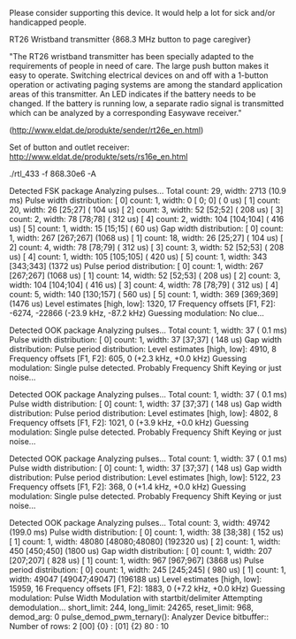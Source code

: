 Please consider supporting this device. It would help a lot for sick and/or handicapped people. 

RT26 Wristband transmitter {868.3 MHz button to page caregiver}

"The RT26 wristband transmitter has been specially adapted to the requirements of people in need of care. The large push button makes it easy to operate.
Switching electrical devices on and off with a 1-button operation or activating paging systems are among the standard application areas of this transmitter.
An LED indicates if the battery needs to be changed. If the battery is running low, a separate radio signal is transmitted which can be analyzed by a corresponding Easywave receiver."

(http://www.eldat.de/produkte/sender/rt26e_en.html)

Set of button and outlet receiver: http://www.eldat.de/produkte/sets/rs16e_en.html

./rtl_433 -f 868.30e6 -A
 
Detected FSK package
Analyzing pulses...
Total count:   29,  width:  2713                (10.9 ms)
Pulse width distribution:
 [ 0] count:    1,  width:     0 [ 0; 0]        (   0 us)
 [ 1] count:   20,  width:    26 [25;27]        ( 104 us)
 [ 2] count:    3,  width:    52 [52;52]        ( 208 us)
 [ 3] count:    2,  width:    78 [78;78]        ( 312 us)
 [ 4] count:    2,  width:   104 [104;104]      ( 416 us)
 [ 5] count:    1,  width:    15 [15;15]        (  60 us)
Gap width distribution:
 [ 0] count:    1,  width:   267 [267;267]      (1068 us)
 [ 1] count:   18,  width:    26 [25;27]        ( 104 us)
 [ 2] count:    4,  width:    78 [78;79]        ( 312 us)
 [ 3] count:    3,  width:    52 [52;53]        ( 208 us)
 [ 4] count:    1,  width:   105 [105;105]      ( 420 us)
 [ 5] count:    1,  width:   343 [343;343]      (1372 us)
Pulse period distribution:
 [ 0] count:    1,  width:   267 [267;267]      (1068 us)
 [ 1] count:   14,  width:    52 [52;53]        ( 208 us)
 [ 2] count:    3,  width:   104 [104;104]      ( 416 us)
 [ 3] count:    4,  width:    78 [78;79]        ( 312 us)
 [ 4] count:    5,  width:   140 [130;157]      ( 560 us)
 [ 5] count:    1,  width:   369 [369;369]      (1476 us)
Level estimates [high, low]:   1320,     17
Frequency offsets [F1, F2]:   -6274, -22866     (-23.9 kHz, -87.2 kHz)
Guessing modulation: No clue...

Detected OOK package
Analyzing pulses...
Total count:    1,  width:    37                ( 0.1 ms)
Pulse width distribution:
 [ 0] count:    1,  width:    37 [37;37]        ( 148 us)
Gap width distribution:
Pulse period distribution:
Level estimates [high, low]:   4910,      8
Frequency offsets [F1, F2]:     605,      0     (+2.3 kHz, +0.0 kHz)
Guessing modulation: Single pulse detected. Probably Frequency Shift Keying or just noise...

Detected OOK package
Analyzing pulses...
Total count:    1,  width:    37                ( 0.1 ms)
Pulse width distribution:
 [ 0] count:    1,  width:    37 [37;37]        ( 148 us)
Gap width distribution:
Pulse period distribution:
Level estimates [high, low]:   4802,      8
Frequency offsets [F1, F2]:    1021,      0     (+3.9 kHz, +0.0 kHz)
Guessing modulation: Single pulse detected. Probably Frequency Shift Keying or just noise...

Detected OOK package
Analyzing pulses...
Total count:    1,  width:    37                ( 0.1 ms)
Pulse width distribution:
 [ 0] count:    1,  width:    37 [37;37]        ( 148 us)
Gap width distribution:
Pulse period distribution:
Level estimates [high, low]:   5122,     23
Frequency offsets [F1, F2]:     368,      0     (+1.4 kHz, +0.0 kHz)
Guessing modulation: Single pulse detected. Probably Frequency Shift Keying or just noise...

Detected OOK package
Analyzing pulses...
Total count:    3,  width: 49742                (199.0 ms)
Pulse width distribution:
 [ 0] count:    1,  width:    38 [38;38]        ( 152 us)
 [ 1] count:    1,  width: 48080 [48080;48080]  (192320 us)
 [ 2] count:    1,  width:   450 [450;450]      (1800 us)
Gap width distribution:
 [ 0] count:    1,  width:   207 [207;207]      ( 828 us)
 [ 1] count:    1,  width:   967 [967;967]      (3868 us)
Pulse period distribution:
 [ 0] count:    1,  width:   245 [245;245]      ( 980 us)
 [ 1] count:    1,  width: 49047 [49047;49047]  (196188 us)
Level estimates [high, low]:  15959,     16
Frequency offsets [F1, F2]:    1883,      0     (+7.2 kHz, +0.0 kHz)
Guessing modulation: Pulse Width Modulation with startbit/delimiter
Attempting demodulation... short_limit: 244, long_limit: 24265, reset_limit: 968, demod_arg: 0
pulse_demod_pwm_ternary(): Analyzer Device
bitbuffer:: Number of rows: 2
[00] {0} :
[01] {2} 80 : 10